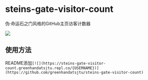 # steins-gate-visitor-count
伪·命运石之门风格的GitHub主页访客计数器

[![](https://steins-gate-visitor-count.greenhandatsjtu.repl.co/greenhandatsjtu)](https://github.com/greenhandatsjtu/steins-gate-visitor-count)

## 使用方法
README添加`[![](https://steins-gate-visitor-count.greenhandatsjtu.repl.co/{USERNAME})](https://github.com/greenhandatsjtu/steins-gate-visitor-count)`
